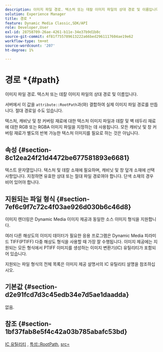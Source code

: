 ```yaml
---
description: 이미지 파일 경로. 텍스처 또는 데칼 이미지 파일의 상대 경로 및 이름입니다.
solution: Experience Manager
title: 경로 *
feature: Dynamic Media Classic,SDK/API
role: Developer,User
exl-id: 28758709-26ae-4261-b11e-34e37b9d1b8c
source-git-commit: 4f81f755789613222a66bed2961117604ae19e62
workflow-type: tm+mt
source-wordcount: '207'
ht-degree: 1%

---
```


# 경로 *{#path}

이미지 파일 경로. 텍스처 또는 데칼 이미지 파일의 상대 경로 및 이름입니다.

서버에서 이 값을 `attribute::RootPath`과(와) 결합하여 실제 이미지 파일 경로를 만듭니다. 절대 경로일 수도 있습니다.

텍스처, 캐비닛 및 창 커버링 재료에 대한 텍스처 이미지 파일과 데칼 및 벽 테두리 재료에 대한 RGB 또는 RGBA 이미지 파일을 지정하는 데 사용됩니다. 모든 캐비닛 및 창 커버링 재료가 별도의 반복 가능한 텍스처 이미지를 필요로 하는 것은 아닙니다.

## 속성 {#section-8c12ea24f21d4472be677581893e6681}

텍스트 문자열입니다. 텍스처 및 데칼 소재에 필요하며, 캐비닛 및 창 덮개 소재에 선택 사항입니다. 지정하면 유효한 상대 또는 절대 파일 경로여야 합니다. 단색 소재의 경우 비어 있어야 합니다.

## 지원되는 파일 형식 {#section-7ef6c9f7c72c4f03ae926d030b6c46d8}

이미지 렌더링은 Dynamic Media 이미지 제공과 동일한 소스 이미지 형식을 지원합니다.

여러 다른 해상도의 이미지 데이터가 필요한 응용 프로그램은 Dynamic Media 피라미드 TIFF(PTIFF) 다중 해상도 형식을 사용할 때 가장 잘 수행됩니다. 이미지 제공에는 지원되는 모든 형식에서 PTIFF 이미지를 생성하는 이미지 변환기(IC) 유틸리티가 포함되어 있습니다.

지원되는 파일 형식의 전체 목록은 이미지 제공 설명서의 IC 유틸리티 설명을 참조하십시오.

## 기본값 {#section-d2e91fcd7d3c45edb34e7d5ae1daadda}

없음.

## 참조 {#section-1bf37fab8e5f4c42a03b785abafc53bd}

[IC 유틸리티](/help/aem-is-ir-api/is-api/is-utils/utilities/r-ic.md) , [특성::RootPath](/help/aem-is-ir-api/ir-api/material-cat/image-rendering-api-ref/c-ir-material-catalog/c-ir-attributes-reference/r-ir-rootpath.md), [src=](/help/aem-is-ir-api/ir-api/http-protocol/image-rendering-api-ref/c-ir-http-protocol-ref/c-ir-http-protocol-command-reference/r-ir-src.md)
